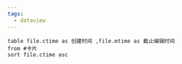 ```yaml
---
tags:
  - dataview
---
```

```dataview
table file.ctime as 创建时间 ,file.mtime as 截止编辑时间
from #卡片
sort file.ctime asc
```